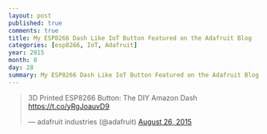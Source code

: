 ```yaml
---
layout: post
published: true
comments: true
title: My ESP8266 Dash Like IoT Button Featured on the Adafruit Blog
categories: [esp8266, IoT, Adafruit]
year: 2015
month: 8
day: 28
summary: My ESP8266 Dash Like IoT Button Featured on the Adafruit Blog
---
```


<blockquote class="twitter-tweet" lang="en"><p lang="en" dir="ltr">3D Printed ESP8266 Button: The DIY Amazon Dash <a href="https://t.co/yRgJoauvD9">https://t.co/yRgJoauvD9</a></p>&mdash; adafruit industries (@adafruit) <a href="https://twitter.com/adafruit/status/636596228831191041">August 26, 2015</a></blockquote>
<script async src="//platform.twitter.com/widgets.js" charset="utf-8"></script>
